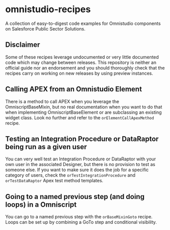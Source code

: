 # omnistudio-recipes
A collection of easy-to-digest code examples for Omnistudio components on Salesforce Public Sector Solutions.

## Disclaimer

Some of these recipes leverage undocumented or very little documented code which may change between releases. This repository is neither an official guide nor an endorsement and you should thoroughly check that the recipes carry on working on new releases by using preview instances.

## Calling APEX from an Omnistudio Element

There is a method to call APEX when you leverage the OmniscriptBaseMixin, but no real documentation when you want to do that when implementing OmniscriptBaseElement or are subclassing an existing widget class. Look no further and refer to the <code>orElementCallApexMethod</code> recipe.

## Testing an Integration Procedure or DataRaptor being run as a given user

You can very well test an Integration Procedure or DataRaptor with your own user in the associated Designer, but there is no provision to test as
someone else. If you want to make sure it does the job for a specific category of users, check the
<code>orTestIntegrationProcedure</code> and <code>orTestDataRaptor</code> Apex test method templates.

## Going to a named previous step (and doing loops) in a Omniscript

You can go to a named previous step with the <code>orBaseMixinGoto</code> recipe. Loops can be set up by combining a GoTo step
and conditional visibility.
